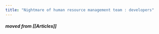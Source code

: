 ```yaml
---
title: "Nightmare of human resource management team : developers"
---
```

##### moved from [[Articles]]

